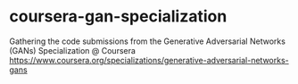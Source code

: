 # coursera-gan-specialization
Gathering the code submissions from the Generative Adversarial Networks (GANs) Specialization @ Coursera https://www.coursera.org/specializations/generative-adversarial-networks-gans
